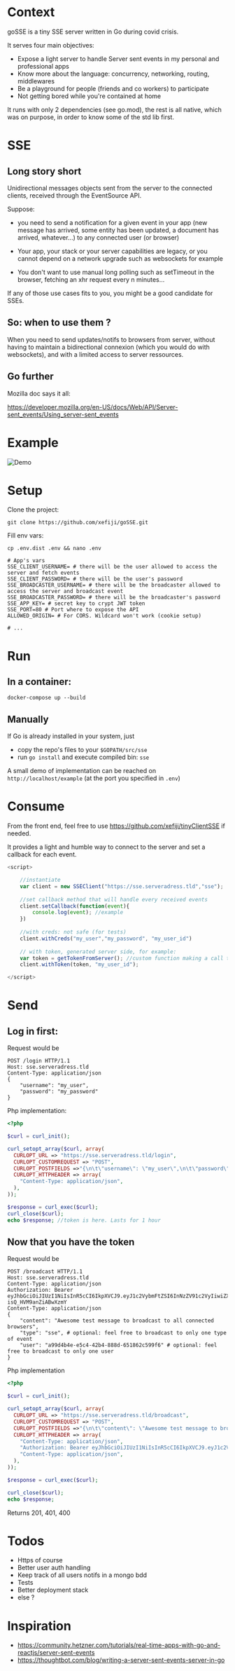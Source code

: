 # Context

goSSE is a tiny SSE server written in Go during covid crisis.

It serves four main objectives:

- Expose a light server to handle Server sent events in my personal and professional apps
- Know more about the language: concurrency, networking, routing, middlewares
- Be a playground for people (friends and co workers) to participate
- Not getting bored while you're contained at home

It runs with only 2 dependencies (see go.mod), the rest is all native, which was on purpose, in order to know some of the std lib first.

# SSE

## Long story short

Unidirectional messages objects sent from the server to the connected clients, received through the EventSource API.

Suppose: 

- you need to send a notification for a given event in your app (new message has arrived, some entity has been updated, a document has arrived, whatever...) to any connected user (or browser)

- Your app, your stack or your server capabilities are legacy, or you cannot depend on a network upgrade such as websockets for example

- You don't want to use manual long polling such as setTimeout in the browser, fetching an xhr request every n minutes...


If any of those use cases fits to you, you might be a good candidate for SSEs.

## So: when to use them ?

When you need to send updates/notifs to browsers from server, without having to maintain a bidirectional connexion (which you would do with websockets), and with a limited access to server ressources.

## Go further

Mozilla doc says it all: 

https://developer.mozilla.org/en-US/docs/Web/API/Server-sent_events/Using_server-sent_events

# Example

![Demo](/sse_demo.gif)

# Setup

Clone the project:

`git clone https://github.com/xefiji/goSSE.git`

Fill env vars:

`cp .env.dist .env && nano .env`

```
# App's vars
SSE_CLIENT_USERNAME= # there will be the user allowed to access the server and fetch events
SSE_CLIENT_PASSWORD= # there will be the user's password
SSE_BROADCASTER_USERNAME= # there will be the broadcaster allowed to access the server and broadcast event
SSE_BROADCASTER_PASSWORD= # there will be the broadcaster's password
SSE_APP_KEY= # secret key to crypt JWT token
SSE_PORT=80 # Port where to expose the API
ALLOWED_ORIGIN= # For CORS. Wildcard won't work (cookie setup)

# ...
```

# Run

## In a container:

`docker-compose up --build`

## Manually

If Go is already installed in your system, just 
- copy the repo's files to your `$GOPATH/src/sse` 
- run `go install` and execute compiled bin: `sse`

A small demo of implementation can be reached on `http://localhost/example` (at the port you specified in `.env`)

# Consume

From the front end, feel free to use https://github.com/xefiji/tinyClientSSE if needed. 

It provides a light and humble way to connect to the server and set a callback for each event.


```js
<script>

    //instantiate
    var client = new SSEClient("https://sse.serveradress.tld","sse");
    
    //set callback method that will handle every received events
    client.setCallback(function(event){
        console.log(event); //example
    })
    
    //with creds: not safe (for tests)
    client.withCreds("my_user","my_password", "my_user_id")
    
    // with token, generated server side, for example:
    var token = getTokenFromServer(); //custom function making a call to your own backend
    client.withToken(token, "my_user_id");

</script>
```

# Send

## Log in first:


Request would be
```
POST /login HTTP/1.1
Host: sse.serveradress.tld
Content-Type: application/json
{
	"username": "my_user",
	"password": "my_password"
}
```

Php implementation:

```php
<?php

$curl = curl_init();

curl_setopt_array($curl, array(
  CURLOPT_URL => "https://sse.serveradress.tld/login",
  CURLOPT_CUSTOMREQUEST => "POST",
  CURLOPT_POSTFIELDS =>"{\n\t\"username\": \"my_user\",\n\t\"password\": \"my_password",
  CURLOPT_HTTPHEADER => array(
    "Content-Type: application/json",    
  ),
));

$response = curl_exec($curl);
curl_close($curl);
echo $response; //token is here. Lasts for 1 hour
```

## Now that you have the token

Request would be

```
POST /broadcast HTTP/1.1
Host: sse.serveradress.tld
Content-Type: application/json
Authorization: Bearer eyJhbGciOiJIUzI1NiIsInR5cCI6IkpXVCJ9.eyJ1c2VybmFtZSI6InNzZV91c2VyIiwiZXhwIjoxNTg2MjcwNjUxfQ.1rJWDePXHjSPMsFOgjTolrr-isQ_HVM9anZiABwXzmY
Content-Type: application/json
{
	"content": "Awesome test message to broadcast to all connected browsers",
	"type": "sse", # optional: feel free to broadcast to only one type of event
	"user": "a99d4b4e-e5c4-42b4-888d-651862c599f6" # optional: feel free to broadcast to only one user
}
```

Php implementation

```php
<?php

$curl = curl_init();

curl_setopt_array($curl, array(
  CURLOPT_URL => "https://sse.serveradress.tld/broadcast",
  CURLOPT_CUSTOMREQUEST => "POST",
  CURLOPT_POSTFIELDS =>"{\n\t\"content\": \"Awesome test message to broadcast to all connected browsers\",\n\t\"type\": \"sse\",\n\t\"user\": \"a99d4b4e-e5c4-42b4-888d-651862c599f6\"\n}",
  CURLOPT_HTTPHEADER => array(
    "Content-Type: application/json",
    "Authorization: Bearer eyJhbGciOiJIUzI1NiIsInR5cCI6IkpXVCJ9.eyJ1c2VybmFtZSI6InNzZV91c2VyIiwiZXhwIjoxNTg2MjcwNjUxfQ.1rJWDePXHjSPMsFOgjTolrr-isQ_HVM9anZiABwXzmY",
    "Content-Type: application/json",
  ),
));

$response = curl_exec($curl);

curl_close($curl);
echo $response;
```

Returns 201, 401, 400

# Todos

- Https of course
- Better user auth handling
- Keep track of all users notifs in a mongo bdd
- Tests
- Better deployment stack
- else ?

# Inspiration

- https://community.hetzner.com/tutorials/real-time-apps-with-go-and-reactjs/server-sent-events
- https://thoughtbot.com/blog/writing-a-server-sent-events-server-in-go
